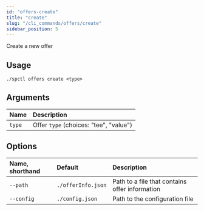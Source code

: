 ```yaml
---
id: "offers-create"
title: "create"
slug: "/cli_commands/offers/create"
sidebar_position: 5
---
```


Create a new offer

## Usage

```
./spctl offers create <type>
```

## Arguments

|**Name**|**Description**|
| :- | :- |
|`type`|Offer `type` (choices: "tee", "value")|

## Options

|**Name, shorthand**|**Default**|**Description**|
| :- | :- | :- |
|`--path`|`./offerInfo.json`|Path to a file that contains offer information|
|`--config`|`./config.json`|Path to the configuration file|
